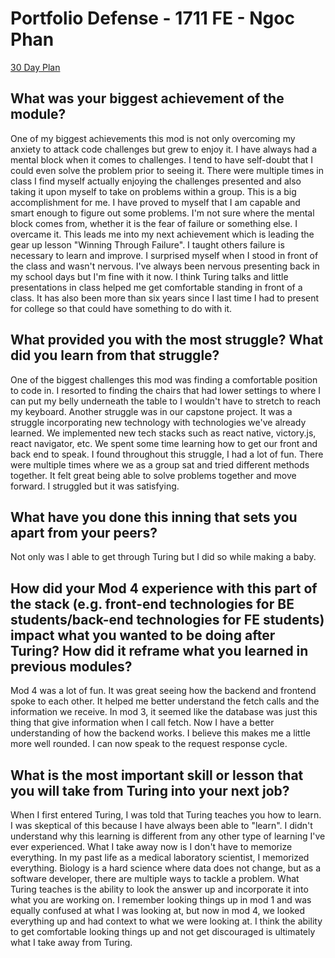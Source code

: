 # Portfolio Defense - 1711 FE - Ngoc Phan

[30 Day Plan](https://gist.github.com/nphan24/92a4429910f177decd98736dad1e91e2)

## What was your biggest achievement of the module?

One of my biggest achievements this mod is not only overcoming my anxiety to attack code challenges but grew to enjoy it. I have always had a mental block when it comes to challenges. I tend to have self-doubt that I could even solve the problem prior to seeing it. There were multiple times in class I find myself actually enjoying the challenges presented and also taking it upon myself to take on problems within a group. This is a big accomplishment for me. I have proved to myself that I am capable and smart enough to figure out some problems. I'm not sure where the mental block comes from, whether it is the fear of failure or something else. I overcame it. This leads me into my next achievement which is leading the gear up lesson "Winning Through Failure". I taught others failure is necessary to learn and improve. I surprised myself when I stood in front of the class and wasn't nervous. I've always been nervous presenting back in my school days but I'm fine with it now. I think Turing talks and little presentations in class helped me get comfortable standing in front of a class. It has also been more than six years since I last time I had to present for college so that could have something to do with it. 

## What provided you with the most struggle? What did you learn from that struggle?

One of the biggest challenges this mod was finding a comfortable position to code in. I resorted to finding the chairs that had lower settings to where I can put my belly underneath the table to I wouldn't have to stretch to reach my keyboard. Another struggle was in our capstone project. It was a struggle incorporating new technology with technologies we've already learned. We implemented new tech stacks such as react native, victory.js, react navigator, etc. We spent some time learning how to get our front and back end to speak. I found throughout this struggle, I had a lot of fun. There were multiple times where we as a group sat and tried different methods together. It felt great being able to solve problems together and move forward. I struggled but it was satisfying.

## What have you done this inning that sets you apart from your peers?

Not only was I able to get through Turing but I did so while making a baby. 

## How did your Mod 4 experience with this part of the stack (e.g. front-end technologies for BE students/back-end technologies for FE students) impact what you wanted to be doing after Turing? How did it reframe what you learned in previous modules?

Mod 4 was a lot of fun. It was great seeing how the backend and frontend spoke to each other. It helped me better understand the fetch calls and the information we receive. In mod 3, it seemed like the database was just this thing that give information when I call fetch. Now I have a better understanding of how the backend works. I believe this makes me a little more well rounded. I can now speak to the request response cycle. 

## What is the most important skill or lesson that you will take from Turing into your next job?

When I first entered Turing, I was told that Turing teaches you how to learn. I was skeptical of this because I have always been able to "learn". I didn't understand why this learning is different from any other type of learning I've ever experienced. What I take away now is I don't have to memorize everything. In my past life as a medical laboratory scientist, I memorized everything. Biology is a hard science where data does not change, but as a software developer, there are multiple ways to tackle a problem. What Turing teaches is the ability to look the answer up and incorporate it into what you are working on. I remember looking things up in mod 1 and was equally confused at what I was looking at, but now in mod 4, we looked everything up and had context to what we were looking at. I think the ability to get comfortable looking things up and not get discouraged is ultimately what I take away from Turing. 
